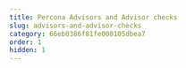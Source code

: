 ```yaml
---
title: Percona Advisors and Advisor checks
slug: advisors-and-advisor-checks
category: 66eb0386f81fe000105dbea7
order: 1
hidden: 1
---
```

